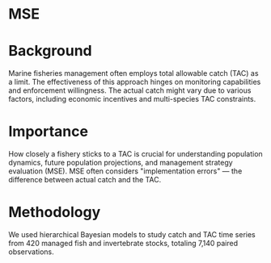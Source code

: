 # MSE

# Background

Marine fisheries management often employs total allowable catch (TAC) as a limit. The effectiveness of this approach hinges on monitoring capabilities and enforcement willingness. The actual catch might vary due to various factors, including economic incentives and multi-species TAC constraints.

# Importance

How closely a fishery sticks to a TAC is crucial for understanding population dynamics, future population projections, and management strategy evaluation (MSE). MSE often considers "implementation errors" — the difference between actual catch and the TAC.

# Methodology

We used hierarchical Bayesian models to study catch and TAC time series from 420 managed fish and invertebrate stocks, totaling 7,140 paired observations.
